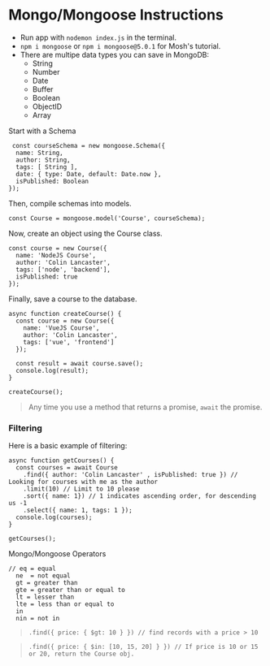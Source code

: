 # Mongo/Mongoose Instructions

* Run app with `nodemon index.js` in the terminal.
* `npm i mongoose` or `npm i mongoose@5.0.1` for Mosh's tutorial.
* There are multipe data types you can save in MongoDB:
  *  String
  *  Number
  *  Date
  *  Buffer
  *  Boolean
  *  ObjectID
  *  Array

Start with a Schema

```
 const courseSchema = new mongoose.Schema({
  name: String,
  author: String,
  tags: [ String ],
  date: { type: Date, default: Date.now },
  isPublished: Boolean
});
```

Then, compile schemas into models.

```
const Course = mongoose.model('Course', courseSchema);
```

Now, create an object using the Course class.

```
const course = new Course({
  name: 'NodeJS Course',
  author: 'Colin Lancaster',
  tags: ['node', 'backend'],
  isPublished: true
});
```

Finally, save a course to the database.

```
async function createCourse() {
  const course = new Course({
    name: 'VueJS Course',
    author: 'Colin Lancaster',
    tags: ['vue', 'frontend']
  });

  const result = await course.save();
  console.log(result);
}

createCourse();
```

> Any time you use a method that returns a promise, `await` the promise.

### Filtering

Here is a basic example of filtering: 
```
async function getCourses() {
  const courses = await Course
    .find({ author: 'Colin Lancaster' , isPublished: true }) // Looking for courses with me as the author
    .limit(10) // Limit to 10 please
    .sort({ name: 1}) // 1 indicates ascending order, for descending us -1
    .select({ name: 1, tags: 1 });
  console.log(courses);
}

getCourses();
```

Mongo/Mongoose Operators

```
// eq = equal
  ne  = not equal
  gt = greater than
  gte = greater than or equal to
  lt = lesser than
  lte = less than or equal to
  in
  nin = not in
```

> `.find({ price: { $gt: 10 } }) // find records with a price > 10`

> `.find({ price: { $in: [10, 15, 20] } }) // If price is 10 or 15 or 20, return the Course obj.`

